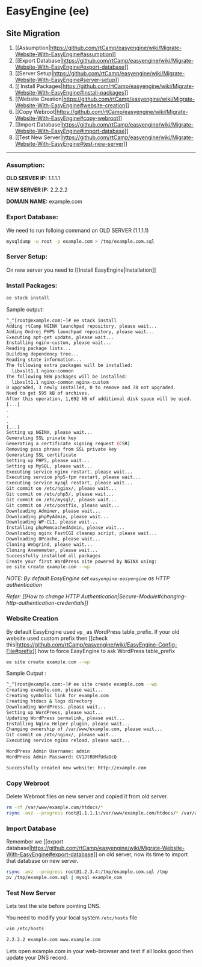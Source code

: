# **EasyEngine** **(ee)**
## **Site Migration**

1. [[Assumption|https://github.com/rtCamp/easyengine/wiki/Migrate-Website-With-EasyEngine#assumption]]
1. [[Export Database|https://github.com/rtCamp/easyengine/wiki/Migrate-Website-With-EasyEngine#export-database]]
1. [[Server Setup|https://github.com/rtCamp/easyengine/wiki/Migrate-Website-With-EasyEngine#server-setup]]
1. [[ Install Packages|https://github.com/rtCamp/easyengine/wiki/Migrate-Website-With-EasyEngine#install-packages]]
1. [[Website Creation|https://github.com/rtCamp/easyengine/wiki/Migrate-Website-With-EasyEngine#website-creation]]
1. [[Copy Webroot|https://github.com/rtCamp/easyengine/wiki/Migrate-Website-With-EasyEngine#copy-webroot]] 
1. [[Import Database|https://github.com/rtCamp/easyengine/wiki/Migrate-Website-With-EasyEngine#import-database]]
1. [[Test New Server|https://github.com/rtCamp/easyengine/wiki/Migrate-Website-With-EasyEngine#test-new-server]]

***
### **Assumption:**
**OLD SERVER IP:** 1.1.1.1

**NEW SERVER IP:** 2.2.2.2

**DOMAIN NAME:** example.com

### **Export Database:**
We need to run folloing command on OLD SERVER (1.1.1.1)
```bash
mysqldump -u root -p example.com > /tmp/example.com.sql
```

### **Server Setup:**
On new server you need to [[Install EasyEngine|Installation]]

### **Install Packages:**
```bash
ee stack install
```
Sample output:
```bash
^_^[root@example.com:~]# ee stack install
Adding rtCamp NGINX launchpad repository, please wait...
Adding Ondrej PHP5 launchpad repository, please wait...
Executing apt-get update, please wait...
Installing nginx-custom, please wait...
Reading package lists...
Building dependency tree...
Reading state information...
The following extra packages will be installed:
  libxslt1.1 nginx-common
The following NEW packages will be installed:
  libxslt1.1 nginx-common nginx-custom
0 upgraded, 3 newly installed, 0 to remove and 78 not upgraded.
Need to get 595 kB of archives.
After this operation, 1,692 kB of additional disk space will be used.
[...]
.
.
.
[...]
Setting up NGINX, please wait...
Generating SSL private key
Generating a certificate signing request (CSR)
Removing pass phrase from SSL private key
Generating SSL certificate
Setting up PHP5, please wait...
Setting up MySQL, please wait...
Executing service nginx restart, please wait...
Executing service php5-fpm restart, please wait...
Executing service mysql restart, please wait...
Git commit on /etc/nginx/, please wait...
Git commit on /etc/php5/, please wait...
Git commit on /etc/mysql/, please wait...
Git commit on /etc/postfix, please wait...
Downloading Adminer, please wait...
Downloading phpMyAdmin, please wait...
Downloading WP-CLI, please wait...
Installing phpMemcachedAdmin, please wait...
Downloading nginx FastCGI cleanup script, please wait...
Downloading OPcache, please wait...
Cloning Webgrind, please wait...
Cloning Anemometer, please wait...
Successfully installed all packages
Create your first WordPress site powered by NGINX using:
ee site create example.com --wp
```

_NOTE: By default EasyEngine set `easyengine:easyengine` as HTTP authentication_

_Refer: [[How to change HTTP Authentication|Secure-Module#changing-http-authentication-credentials]]_


### **Website Creation**
By default EasyEngine used `wp_` as WordPress table_prefix. 
If your old website used custom prefix then [[check this|https://github.com/rtCamp/easyengine/wiki/EasyEngine-Config-File#prefix]] how to force EasyEngine to ask WordPress table_prefix

```bash
ee site create example.com --wp
```
Sample Output : 
```bash
^_^[root@example.com:~]# ee site create example.com --wp
Creating example.com, please wait...
Creating symbolic link for example.com
Creating htdocs & logs directory
Downloading WordPress, please wait...
Setting up WordPress, please wait...
Updating WordPress permalink, please wait...
Installing Nginx Helper plugin, please wait...
Changing ownership of /var/www/example.com, please wait...
Git commit on /etc/nginx/, please wait...
Executing service nginx reload, please wait...

WordPress Admin Username: admin
WordPress Admin Password: CV1JtR0MfUdaDcQ

Successfully created new website: http://example.com
```
### **Copy Webroot**
Delete Webroot files on new server and copied it from old server.
```bash
rm -rf /var/www/example.com/htdocs/*
rsync -avz --progress root@1.1.1.1:/var/www/example.com/htdocs/* /var/www/example.com/htdocs/
``` 

### **Import Database**
Remember we [[export database|https://github.com/rtCamp/easyengine/wiki/Migrate-Website-With-EasyEngine#export-database]] on old server, now its time to import that database on new server.
```bash
rsync -avz --progress root@1.2.3.4:/tmp/example.com.sql /tmp
pv /tmp/example.com.sql | mysql example_com
```
### **Test New Server**

Lets test the site before pointing DNS.

You need to modify your local system `/etc/hosts` file
```bash
vim /etc/hosts

2.2.2.2 example.com www.example.com
```
Lets open example.com in your web-browser and  test if all looks good then update your DNS record.
